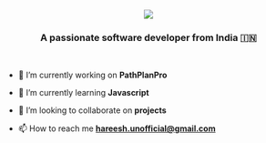 <h1 align="center">
    <img src="https://readme-typing-svg.herokuapp.com/?font=Righteous&size=35&center=true&vCenter=true&width=500&height=70&duration=4000&lines=Hi+There!+👋;+I'm+Hareeshravi+!;" />
</h1>

<h3 align="center">A passionate software developer from India 🇮🇳 </h3>

<br/>

- 🔭 I’m currently working on **PathPlanPro**

- 🌱 I’m currently learning **Javascript**

- 👯 I’m looking to collaborate on **projects**

- 📫 How to reach me **hareesh.unofficial@gmail.com**
